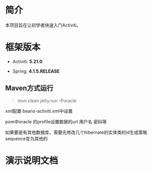 # 简介

本项目旨在让初学者快速入门Activiti。
 
# 框架版本

* Activiti: **5.21.0**

* Spring: **4.1.5.RELEASE**

 
## Maven方式运行

> mvn clean jetty:run -Poracle

xml配置 beans-activiti.xml中设置
	    <!--    oracle 需要设置下面的配置 shema 设置登录的用户名  -->
		<property name="databaseSchema" value="bpm_activiti" />
		
pom中oracle 的profile设置数据的url 用户名 密码等	

如果要是有其他数据库，需要先修改几个hibernate的实体类的id生成策略sequence变为其他的	

# 演示说明文档

  
